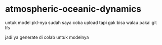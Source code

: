 # atmospheric-oceanic-dynamics
untuk model pkl-nya sudah saya coba upload tapi gak bisa walau pakai git lfs

jadi ya generate di colab untuk modelnya
